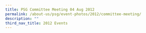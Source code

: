 ```yaml
---
title: PSG Committee Meeting 04 Aug 2012
permalink: /about-us/psg/event-photos/2012/committee-meeting/
description: ""
third_nav_title: 2012 Events
---
```


